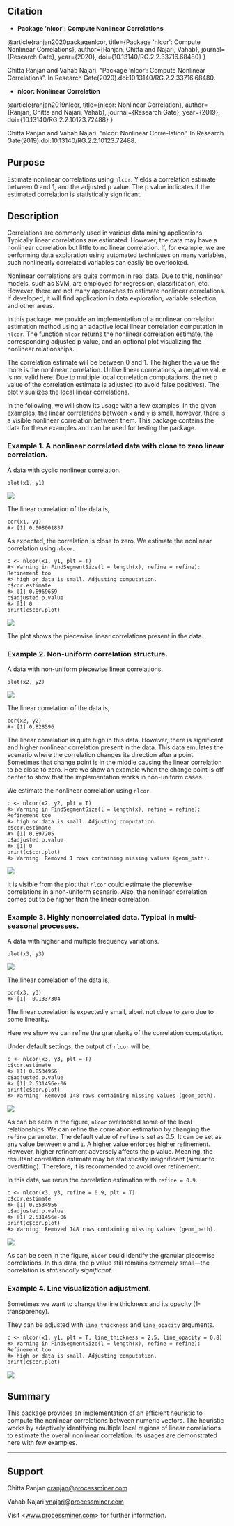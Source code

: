 ## Citation

* **Package 'nlcor': Compute Nonlinear Correlations**

@article{ranjan2020packagenlcor,
  title={Package 'nlcor': Compute Nonlinear Correlations},
  author={Ranjan, Chitta and Najari, Vahab},
  journal={Research Gate},
  year={2020},
  doi={10.13140/RG.2.2.33716.68480}
}

Chitta Ranjan and Vahab Najari. “Package ’nlcor’: Compute Nonlinear Correlations”. In:Research Gate(2020).doi:10.13140/RG.2.2.33716.68480.

* **nlcor: Nonlinear Correlation**

@article{ranjan2019nlcor,
  title={nlcor: Nonlinear Correlation},
  author={Ranjan, Chitta and Najari, Vahab},
  journal={Research Gate},
  year={2019},
  doi={10.13140/RG.2.2.10123.72488}
}

Chitta Ranjan and Vahab Najari. “nlcor: Nonlinear Corre-lation”. In:Research Gate(2019).doi:10.13140/RG.2.2.10123.72488.


Purpose
-------

Estimate nonlinear correlations using `nlcor`. Yields a correlation
estimate between 0 and 1, and the adjusted p value. The p value
indicates if the estimated correlation is statistically significant.

Description
-----------

Correlations are commonly used in various data mining applications.
Typically linear correlations are estimated. However, the data may have
a nonlinear correlation but little to no linear correlation. If, for
example, we are performing data exploration using automated techniques
on many variables, such nonlinearly correlated variables can easily be
overlooked.

Nonlinear correlations are quite common in real data. Due to this,
nonlinear models, such as SVM, are employed for regression,
classification, etc. However, there are not many approaches to estimate
nonlinear correlations. If developed, it will find application in data
exploration, variable selection, and other areas.

In this package, we provide an implementation of a nonlinear correlation
estimation method using an adaptive local linear correlation computation
in `nlcor`. The function `nlcor` returns the nonlinear correlation
estimate, the corresponding adjusted p value, and an optional plot
visualizing the nonlinear relationships.

The correlation estimate will be between 0 and 1. The higher the value
the more is the nonlinear correlation. Unlike linear correlations, a
negative value is not valid here. Due to multiple local correlation
computations, the net p value of the correlation estimate is adjusted
(to avoid false positives). The plot visualizes the local linear
correlations.

In the following, we will show its usage with a few examples. In the
given examples, the linear correlations between `x` and `y` is small,
however, there is a visible nonlinear correlation between them. This
package contains the data for these examples and can be used for testing
the package.

### Example 1. A nonlinear correlated data with close to zero linear correlation.

A data with cyclic nonlinear correlation.

    plot(x1, y1)

<img src="README_files/figure-markdown_strict/Figure-1.1-1.png">

The linear correlation of the data is,

    cor(x1, y1)
    #> [1] 0.008001837

As expected, the correlation is close to zero. We estimate the nonlinear
correlation using `nlcor`.

    c <- nlcor(x1, y1, plt = T)
    #> Warning in FindSegmentSize(l = length(x), refine = refine): Refinement too
    #> high or data is small. Adjusting computation.
    c$cor.estimate
    #> [1] 0.8969659
    c$adjusted.p.value
    #> [1] 0
    print(c$cor.plot)

<img src="README_files/figure-markdown_strict/Figure-1.2-1.png">

The plot shows the piecewise linear correlations present in the data.

### Example 2. Non-uniform correlation structure.

A data with non-uniform piecewise linear correlations.

    plot(x2, y2)

<img src="README_files/figure-markdown_strict/Figure-2.1-1.png">

The linear correlation of the data is,

    cor(x2, y2)
    #> [1] 0.828596

The linear correlation is quite high in this data. However, there is
significant and higher nonlinear correlation present in the data. This
data emulates the scenario where the correlation changes its direction
after a point. Sometimes that change point is in the middle causing the
linear correlation to be close to zero. Here we show an example when the
change point is off center to show that the implementation works in
non-uniform cases.

We estimate the nonlinear correlation using `nlcor`.

    c <- nlcor(x2, y2, plt = T)
    #> Warning in FindSegmentSize(l = length(x), refine = refine): Refinement too
    #> high or data is small. Adjusting computation.
    c$cor.estimate
    #> [1] 0.897205
    c$adjusted.p.value
    #> [1] 0
    print(c$cor.plot)
    #> Warning: Removed 1 rows containing missing values (geom_path).

<img src="README_files/figure-markdown_strict/Figure-2.2-1.png">

It is visible from the plot that `nlcor` could estimate the piecewise
correlations in a non-uniform scenario. Also, the nonlinear correlation
comes out to be higher than the linear correlation.

### Example 3. Highly noncorrelated data. Typical in multi-seasonal processes.

A data with higher and multiple frequency variations.

    plot(x3, y3)

<img src="README_files/figure-markdown_strict/Figure-3.1-1.png">

The linear correlation of the data is,

    cor(x3, y3)
    #> [1] -0.1337304

The linear correlation is expectedly small, albeit not close to zero due
to some linearity.

Here we show we can refine the granularity of the correlation
computation.

Under default settings, the output of `nlcor` will be,

    c <- nlcor(x3, y3, plt = T)
    c$cor.estimate
    #> [1] 0.8534956
    c$adjusted.p.value
    #> [1] 2.531456e-06
    print(c$cor.plot)
    #> Warning: Removed 148 rows containing missing values (geom_path).

<img src="README_files/figure-markdown_strict/Figure-3.2-1.png">

As can be seen in the figure, `nlcor` overlooked some of the local
relationships. We can refine the correlation estimation by changing the
`refine` parameter. The default value of `refine` is set as 0.5. It can
be set as any value between `0` and `1`. A higher value enforces higher
refinement. However, higher refinement adversely affects the p value.
Meaning, the resultant correlation estimate may be statistically
insignificant (similar to overfitting). Therefore, it is recommended to
avoid over refinement.

In this data, we rerun the correlation estimation with `refine = 0.9`.

    c <- nlcor(x3, y3, refine = 0.9, plt = T)
    c$cor.estimate
    #> [1] 0.8534956
    c$adjusted.p.value
    #> [1] 2.531456e-06
    print(c$cor.plot)
    #> Warning: Removed 148 rows containing missing values (geom_path).

<img src="README_files/figure-markdown_strict/Figure-3.3-1.png">

As can be seen in the figure, `nlcor` could identify the granular
piecewise correlations. In this data, the p value still remains
extremely small—the correlation is *statistically significant*.

### Example 4. Line visualization adjustment.

Sometimes we want to change the line thickness and its opacity
(1-transparency).

They can be adjusted with `line_thickness` and `line_opacity` arguments.

    c <- nlcor(x1, y1, plt = T, line_thickness = 2.5, line_opacity = 0.8)
    #> Warning in FindSegmentSize(l = length(x), refine = refine): Refinement too
    #> high or data is small. Adjusting computation.
    print(c$cor.plot)

<img src="README_files/figure-markdown_strict/Figure-3.4-1.png">

Summary
-------

This package provides an implementation of an efficient heuristic to
compute the nonlinear correlations between numeric vectors. The
heuristic works by adaptively identifying multiple local regions of
linear correlations to estimate the overall nonlinear correlation. Its
usages are demonstrated here with few examples.

------------------------------------------------------------------------

Support
-------

Chitta Ranjan <cranjan@processminer.com>

Vahab Najari <vnajari@processminer.com>

Visit &lt;www.processminer.com&gt; for further information.
